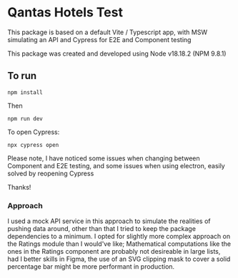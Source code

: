 # Qantas Hotels Test

This package is based on a default Vite / Typescript app, with MSW simulating an API and Cypress for E2E and Component testing

This package was created and developed using Node v18.18.2 (NPM 9.8.1)

## To run

```
npm install
```

Then

```
npm run dev
```

To open Cypress:

```
npx cypress open
```

Please note, I have noticed some issues when changing between Component and E2E testing, and some issues when using electron, easily solved by reopening Cypress

Thanks!

### Approach

I used a mock API service in this approach to simulate the realities of pushing data around, other than that I tried to keep the package dependencies to a minimum. I opted for slightly more complex approach on the Ratings module than I would've like; Mathematical computations like the ones in the Ratings component are probably not desireable in large lists, had I better skills in Figma, the use of an SVG clipping mask to cover a solid percentage bar might be more performant in production.
